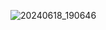![20240618_190646](https://github.com/invigilator-a/jiuhuo/assets/132236766/6b41c656-a1a2-4167-8cb6-44ecd98d1168)
